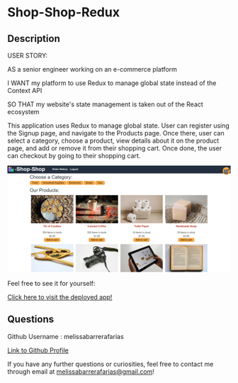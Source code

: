 # Shop-Shop-Redux 

## Description 
USER STORY: 

AS a senior engineer working on an e-commerce platform

I WANT my platform to use Redux to manage global state instead of the Context API

SO THAT my website's state management is taken out of the React ecosystem

This application uses Redux to manage global state. User can register using the Signup page, and navigate to the Products page. Once there, user can select a category, choose a product, view details about it on the product page, and add or remove it from their shopping cart. Once done, the user can checkout by going to their shopping cart. 

![](./client/public/images/shopshop-app.png)

Feel free to see it for yourself: 

[Click here to visit the deployed app!](https://vast-crag-03239.herokuapp.com/)

## Questions
 Github Username : melissabarrerafarias
  
  [Link to Github Profile](https://github.com/melissabarrerafarias)

  If you have any further questions or curiosities, feel free to contact me through email at melissabarrerafarias@gmail.com!
